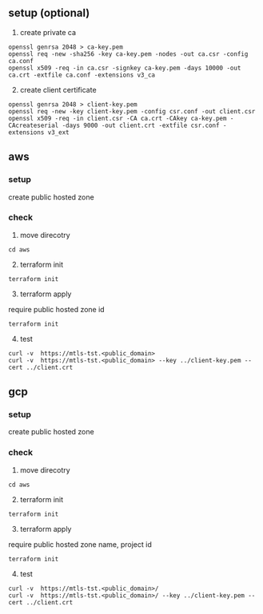 
## setup (optional)

1. create private ca
```
openssl genrsa 2048 > ca-key.pem
openssl req -new -sha256 -key ca-key.pem -nodes -out ca.csr -config ca.conf
openssl x509 -req -in ca.csr -signkey ca-key.pem -days 10000 -out ca.crt -extfile ca.conf -extensions v3_ca

```
2. create client certificate
```
openssl genrsa 2048 > client-key.pem
openssl req -new -key client-key.pem -config csr.conf -out client.csr
openssl x509 -req -in client.csr -CA ca.crt -CAkey ca-key.pem -CAcreateserial -days 9000 -out client.crt -extfile csr.conf -extensions v3_ext

```

## aws 
### setup
create public hosted zone

### check

1. move direcotry
```
cd aws
```
2. terraform init
```
terraform init
```
3. terraform apply

require public hosted zone id
```
terraform init
```
4. test
```
curl -v  https://mtls-tst.<public_domain>
curl -v  https://mtls-tst.<public_domain> --key ../client-key.pem --cert ../client.crt
```

## gcp
### setup
create public hosted zone

### check

1. move direcotry
```
cd aws
```
2. terraform init
```
terraform init
```
3. terraform apply

require public hosted zone name, project id
```
terraform init
```
4. test
```
curl -v  https://mtls-tst.<public_domain>/
curl -v  https://mtls-tst.<public_domain>/ --key ../client-key.pem --cert ../client.crt
```
